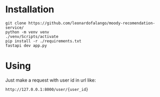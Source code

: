 # Installation

```
git clone https://github.com/leonardofalango/moody-recomendation-service/
python -m venv venv
./venv/Scripts/activate
pip install -r ./requirements.txt
fastapi dev app.py 
```

# Using

Just make a request with user id in url like:
```
http://127.0.0.1:8000/user/{user_id}
```
